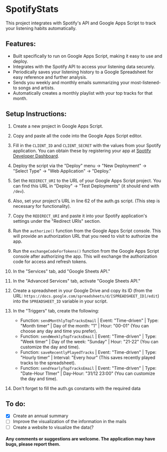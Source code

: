 # SpotifyStats
This project integrates with Spotify's API and Google Apps Script to track your listening habits automatically.
## Features:
- Built specifically to run on Google Apps Script, making it easy to use and deploy.
- Integrates with the Spotify API to access your listening data securely.
- Periodically saves your listening history to a Google Spreadsheet for easy reference and further analysis.
- Sends you weekly and monthly emails summarizing your most-listened-to songs and artists.
- Automatically creates a monthly playlist with your top tracks for that month.
## Setup Instructions:
1. Create a new project in Google Apps Script.  
2. Copy and paste all the code into the Google Apps Script editor.  
3. Fill in the `CLIENT_ID` and `CLIENT_SECRET` with the values from your Spotify application. You can obtain these by registering your app at [Spotify Developer Dashboard](https://developer.spotify.com/dashboard/applications).  
4. Deploy the script via the "Deploy" menu -> "New Deployment" -> "Select Type" -> "Web Application" -> "Deploy."  
5. Set the `REDIRECT_URI` to the URL of your Google Apps Script project. You can find this URL in "Deploy" -> "Test Deployments" (it should end with `/dev`).  
6. Also, set your project's URL in line 62 of the auth.gs script. (This step is necessary for functionality).  
7. Copy the `REDIRECT_URI` and paste it into your Spotify application's settings under the "Redirect URIs" section.  
8. Run the `authorize()` function from the Google Apps Script console. This will provide an authorization URL that you need to visit to authorize the app.  
9. Run the `exchangeCodeForTokens()` function from the Google Apps Script console after authorizing the app. This will exchange the authorization code for access and refresh tokens.  
10. In the "Services" tab, add "Google Sheets API."  
11. In the "Advanced Services" tab, activate "Google Sheets API."  
12. Create a spreadsheet in your Google Drive and copy its ID (from the URL: `https://docs.google.com/spreadsheets/d/[SPREADSHEET_ID]/edit`) into the `SPREADSHEET_ID` variable in your script.  

13. In the "Triggers" tab, create the following:  
    - Function: `sendMonthlyTopTracksEmail` | Event: "Time-driven" | Type: "Month timer" | Day of the month: "1" | Hour: "00-01" (You can choose any day and time you prefer).  
    - Function: `sendWeeklyTopTracksEmail` | Event: "Time-driven" | Type: "Week timer" | Day of the week: "Sunday" | Hour: "21-22" (You can customize the day and time).  
    - Function: `saveRecentlyPlayedTracks` | Event: "Time-driven" | Type: "Hourly timer" | Interval: "Every hour" (This saves recently played tracks to the spreadsheet).
    - Function: `sendYearlyTopTracksEmail` | Event: "Time-driven" | Type: "Date-Hour TImer" | Day-Hour: "31/12 23:00" (You can customize the day and time).  
14. Don't forget to fill the auth.gs constants with the required data

## To do:
- [x] Create an annual summary
- [ ] Improve the visualization of the information in the mails
- [ ] Create a website to visualize the data(?

#### Any comments or suggestions are welcome. The application may have bugs, please report them. 
